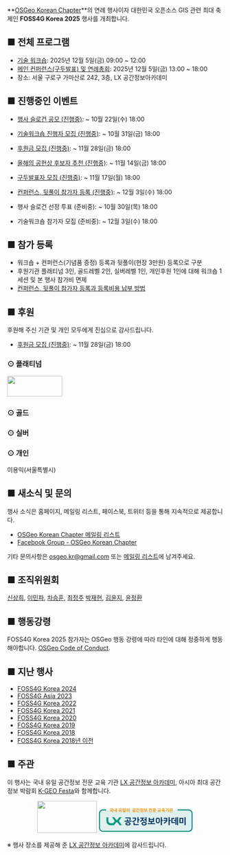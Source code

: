 
**[OSGeo Korean Chapter](https://www.osgeo.kr/)**의 연례 행사이자 대한민국 오픈소스 GIS 관련 최대 축제인 **FOSS4G Korea 2025** 행사를 개최합니다.

## ■ 전체 프로그램
 - [기술 워크숍](https://foss4g.osgeo.kr/workshop): 2025년 12월 5일(금) 09:00 ~ 12:00
 - [메인 컨퍼런스(구두발표) 및 연례총회](https://foss4g.osgeo.kr/conference): 2025년 12월 5일(금) 13:00 ~ 18:00
 - 장소: 서울 구로구 가마산로 242, 3층, LX 공간정보아카데미


## ■ 진행중인 이벤트
 - [행사 슬로건 공모 (진행중)](https://forms.gle/8a7p3tutv92NiHueA):  ~ 10월 22일(수) 18:00
 - [기술워크숍 진행자 모집 (진행중)](https://forms.gle/35Vx4ECCffxQg5HcA):  ~ 10월 31일(금) 18:00
 - [후원금 모집 (진행중)](https://foss4g.osgeo.kr/sponsor):  ~ 11월 28일(금) 18:00
 
 - [올해의 공헌상 후보자 추천 (진행중)](https://forms.gle/jbWh9jkWMFDVNmvM6):  ~ 11월 14일(금) 18:00
 - [구두발표자 모집 (진행중)](https://forms.gle/yexCDHLHARkAEWP29):  ~ 11월 17일(월) 18:00
 - [컨퍼런스, 뒷풀이 참가자 등록 (진행중)](https://foss4g.osgeo.kr/register):  ~ 12월 3일(수) 18:00
 
 - 행사 슬로건 선정 투표 (준비중):  ~ 10월 30일(목) 18:00
 - 기술워크숍 참가자 모집 (준비중):  ~ 12월 3일(수) 18:00


## ■ 참가 등록
 - 워크숍 + 컨퍼런스(기념품 증정) 등록과 뒷풀이(현장 3만원) 등록으로 구분
 - 후원기관 플래티넘 3인, 골드레벨 2인, 실버레벨 1인, 개인후원 1인에 대해 워크숍 1세션 및 본 행사 참가비 면제
 - [컨퍼런스, 뒷풀이 참가자 등록과 등록비용 납부 방법](https://foss4g.osgeo.kr/register)

## ■ 후원
후원해 주신 기관 및 개인 모두에게 진심으로 감사드립니다.
 - [후원금 모집 (진행중)](https://foss4g.osgeo.kr/sponsor):  ~ 11월 28일(금) 18:00

### ⊙ 플래티넘
<a href="https://gaia3d.com/"><img src="sponsor/gaia3d.png" width="128" height="48"></a>

### ⊙ 골드

### ⊙ 실버

### ⊙ 개인
이용익(서울특별시)


## ■ 새소식 및 문의
행사 소식은 홈페이지, 메일링 리스트, 페이스북, 트위터 등을 통해 지속적으로 제공합니다.
 - [OSGeo Korean Chapter 메일링 리스트](http://groups.google.com/group/osgeo-kr)
 - [Facebook Group - OSGeo Korean Chapter](https://www.facebook.com/groups/OSGeoKR)

기타 문의사항은 [osgeo.kr@gmail.com](mailto:osgeo.kr@gmail.com) 또는 [메일링 리스트](http://groups.google.com/group/osgeo-kr)에 남겨주세요.

## ■ 조직위원회
[신상희](mailto:endofcap@gmail.com), [이민파](mailto:mapplus@gmail.com), [차승훈](mailto:kacgung@gmail.com), [최정주](mailto:jchoi@lx.or.kr)
[박재현](mailto:parkj73@gmail.com), [김윤지](mailto:jwithmango@gmail.com), [윤정환](mailto:lenablue12@gmail.com)

## ■ 행동강령
FOSS4G Korea 2025 참가자는 OSGeo 행동 강령에 따라 타인에 대해 정중하게 행동해야합니다. [OSGeo Code of Conduct](https://www.osgeo.org/code_of_conduct/).

## ■ 지난 행사
 - [FOSS4G Korea 2024](https://foss4g.osgeo.kr/repository/2024/)
 - [FOSS4G Asia 2023](https://foss4g.asia/2023/)
 - [FOSS4G Korea 2022](https://foss4g.osgeo.kr/repository/2022/)
 - [FOSS4G Korea 2021](https://foss4g.osgeo.kr/repository/2021/)
 - [FOSS4G Korea 2020](https://foss4g.osgeo.kr/repository/2020/)
 - [FOSS4G Korea 2019](https://www.osgeo.kr/272)
 - [FOSS4G Korea 2018](https://www.osgeo.kr/258)
 - [FOSS4G Korea 2018년 이전](https://www.osgeo.kr/)

## ■ 주관

이 행사는 국내 유일 공간정보 전문 교육 기관 [LX 공간정보 아카데미](https://lxsiedu.or.kr), 아시아 최대 공간정보 박람회 [K-GEO Festa](https://kgeofesta.kr/)와 함께합니다.    
<center>
<a href="https://www.osgeo.kr/"><img src="images/osgeo.kr-2022-logo.png" width="139" height="75"></a>
<a href="https://lxsiedu.or.kr/"><img src="images/lxsiedu-logo.png" width="221" height="60"></a>
</center>

※ 행사 장소를 제공해 준 [LX 공간정보 아카데미](https://lxsiedu.or.kr)에 감사드립니다.
